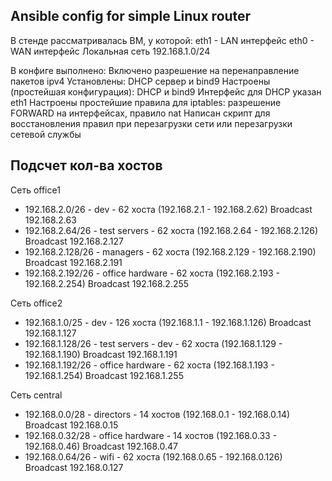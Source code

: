 ## Ansible config for simple Linux router

В стенде рассматривалась ВМ, у которой:
eth1 - LAN интерфейс
eth0 - WAN интерфейс
Локальная сеть 192.168.1.0/24

В конфиге выполнено:
Включено разрешение на перенаправление пакетов ipv4
Установлены: DHCP сервер и bind9
Настроены (простейшая конфигурация): DHCP и bind9
Интерфейс для DHCP указан eth1
Настроены простейшие правила для iptables: разрешение FORWARD на интерфейсах, правило nat
Написан скрипт для восстановления правил при перезагрузки сети или перезагрузки сетевой службы

## Подсчет кол-ва хостов
Сеть office1
- 192.168.2.0/26 - dev - 62 хоста (192.168.2.1 - 192.168.2.62) Broadcast 192.168.2.63
- 192.168.2.64/26 - test servers - 62 хоста (192.168.2.64 - 192.168.2.126) Broadcast 192.168.2.127
- 192.168.2.128/26 - managers - 62 хоста (192.168.2.129 - 192.168.2.190) Broadcast 192.168.2.191
- 192.168.2.192/26 - office hardware - 62 хоста (192.168.2.193 - 192.168.2.254) Broadcast 192.168.2.255

Сеть office2
- 192.168.1.0/25 - dev - 126 хоста (192.168.1.1 - 192.168.1.126) Broadcast 192.168.1.127
- 192.168.1.128/26 - test servers - dev - 62 хоста (192.168.1.129 - 192.168.1.190) Broadcast 192.168.1.191
- 192.168.1.192/26 - office hardware - 62 хоста (192.168.1.193 - 192.168.1.254) Broadcast 192.168.1.255


Сеть central
- 192.168.0.0/28 - directors - 14 хостов (192.168.0.1 - 192.168.0.14) Broadcast 192.168.0.15
- 192.168.0.32/28 - office hardware - 14 хостов (192.168.0.33 - 192.168.0.46) Broadcast 192.168.0.47
- 192.168.0.64/26 - wifi - 62 хоста (192.168.0.65 - 192.168.0.126) Broadcast 192.168.0.127